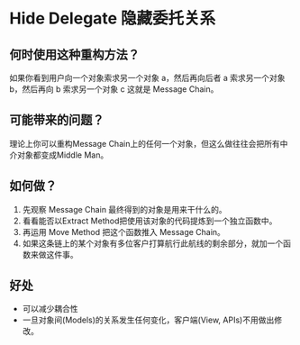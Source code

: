 # Hide Delegate 隐藏委托关系

## 何时使用这种重构方法？

如果你看到用户向一个对象索求另一个对象 a，然后再向后者 a 索求另一个对象 b，然后再向 b 索求另一个对象 c 这就是 Message Chain。

## 可能带来的问题？

理论上你可以重构Message Chain上的任何一个对象，但这么做往往会把所有中介对象都变成Middle Man。

## 如何做？

1. 先观察 Message Chain 最终得到的对象是用来干什么的。
2. 看看能否以Extract Method把使用该对象的代码提炼到一个独立函数中。
3. 再运用 Move Method 把这个函数推入 Message Chain。
4. 如果这条链上的某个对象有多位客户打算航行此航线的剩余部分，就加一个函数来做这件事。

## 好处

* 可以减少耦合性
* 一旦对象间(Models)的关系发生任何变化，客户端(View, APIs)不用做出修改。
